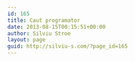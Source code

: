 ```yaml
---
id: 165
title: Caut programator
date: 2013-08-15T00:15:51+00:00
author: Silviu Stroe
layout: page
guid: http://silviu-s.com/?page_id=165
---
```

